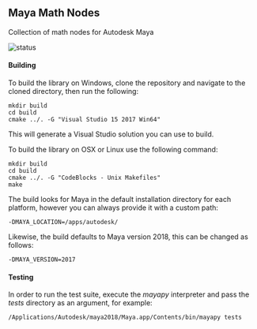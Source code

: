 ## Maya Math Nodes
Collection of math nodes for Autodesk Maya

![status](https://img.shields.io/badge/status-beta-orange.svg)

#### Building
To build the library on Windows, clone the repository and navigate to the cloned directory,
then run the following:

```
mkdir build
cd build
cmake ../. -G "Visual Studio 15 2017 Win64"
```

This will generate a Visual Studio solution you can use to build.

To build the library on OSX or Linux use the following command:

```
mkdir build
cd build
cmake ../. -G "CodeBlocks - Unix Makefiles"
make
```

The build looks for Maya in the default installation directory for each platform, however you can always provide it with a custom path:

```
-DMAYA_LOCATION=/apps/autodesk/
```

Likewise, the build defaults to Maya version 2018, this can be changed as follows:

```
-DMAYA_VERSION=2017
```

#### Testing
In order to run the test suite, execute the *mayapy* interpreter and pass the *tests* directory as an argument, for example:

```
/Applications/Autodesk/maya2018/Maya.app/Contents/bin/mayapy tests
```
